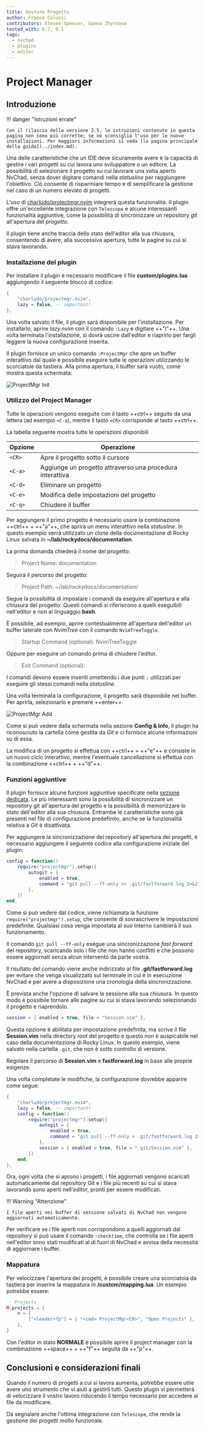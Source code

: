 ```yaml
---
title: Gestore Progetto
author: Franco Colussi
contributors: Steven Spencer, Ganna Zhyrnova
tested_with: 8.7, 9.1
tags:
  - nvchad
  - plugins
  - editor
---
```


# Project Manager

## Introduzione

!!! danger "Istruzioni errate"

    Con il rilascio della versione 2.5, le istruzioni contenute in questa pagina non sono più corrette; se ne sconsiglia l'uso per le nuove installazioni. Per maggiori informazioni si veda [la pagina principale della guida](../index.md).

Una delle caratteristiche che un IDE deve sicuramente avere è la capacità di gestire i vari progetti su cui lavora uno sviluppatore o un editore. La possibilità di selezionare il progetto su cui lavorare una volta aperto NvChad, senza dover digitare comandi nella *statusline* per raggiungere l'obiettivo. Ciò consente di risparmiare tempo e di semplificare la gestione nel caso di un numero elevato di progetti.

L'uso di [charludo/projectmgr.nvim](https://github.com/charludo/projectmgr.nvim) integrerà questa funzionalità. Il plugin offre un'eccellente integrazione con `Telescope` e alcune interessanti funzionalità aggiuntive, come la possibilità di sincronizzare un repository *git* all'apertura del *progetto*.

Il plugin tiene anche traccia dello stato dell'editor alla sua chiusura, consentendo di avere, alla successiva apertura, tutte le pagine su cui si stava lavorando.

### Installazione del plugin

Per installare il plugin è necessario modificare il file **custom/plugins.lua** aggiungendo il seguente blocco di codice:

```lua
{
    "charludo/projectmgr.nvim",
    lazy = false, -- important!
},
```

Una volta salvato il file, il plugin sarà disponibile per l'installazione. Per installarlo, aprire *lazy.nvim* con il comando `:Lazy` e digitare ++"I"++. Una volta terminata l'installazione, si dovrà uscire dall'editor e riaprirlo per fargli leggere la nuova configurazione inserita.

Il plugin fornisce un unico comando `:ProjectMgr` che apre un buffer interattivo dal quale è possibile eseguire tutte le operazioni utilizzando le scorciatoie da tastiera. Alla prima apertura, il buffer sarà vuoto, come mostra questa schermata:

![ProjectMgr Init](./images/projectmgr_init.png)

### Utilizzo del Project Manager

Tutte le operazioni vengono eseguite con il tasto ++ctrl++ seguito da una lettera (ad esempio `<C-a`), mentre il tasto `<CR>` corrisponde al tasto ++ctrl++.

La tabella seguente mostra tutte le operazioni disponibili

| Opzione       | Operazione                                                |
| ------------- | --------------------------------------------------------- |
| `<CR>`  | Apre il progetto sotto il cursore                         |
| `<C-a>` | Aggiunge un progetto attraverso una procedura interattiva |
| `<C-d>` | Eliminare un progetto                                     |
| `<C-e>` | Modifica delle impostazioni del progetto                  |
| `<C-q>` | Chiudere il buffer                                        |

Per aggiungere il primo progetto è necessario usare la combinazione ++ctrl++ + ++"a"++, che aprirà un menu interattivo nella *statusline*. In questo esempio verrà utilizzato un clone della documentazione di Rocky Linux salvata in **~/lab/rockydocs/documentation**.

La prima domanda chiederà il nome del progetto:

> Project Name: documentation

Seguirà il percorso del progetto:

> Project Path: ~/lab/rockydocs/documentation/

Segue la possibilità di impostare i comandi da eseguire all'apertura e alla chiusura del progetto. Questi comandi si riferiscono a quelli eseguibili nell'editor e non al linguaggio **bash**.

È possibile, ad esempio, aprire contestualmente all'apertura dell'editor un buffer laterale con *NvimTree* con il comando `NvimTreeToggle`.

> Startup Command (optional): NvimTreeToggle

Oppure per eseguire un comando prima di chiudere l'editor.

> Exit Command (optional):

I comandi devono essere inseriti omettendo i due punti `:` utilizzati per eseguire gli stessi comandi nella *statusline.*

Una volta terminata la configurazione, il progetto sarà disponibile nel buffer. Per aprirla, selezionarlo e premere ++enter++.

![ProjectMgr Add](./images/projectmgr_add.png)

Come si può vedere dalla schermata nella sezione **Config & Info**, il plugin ha riconosciuto la cartella come gestita da *Git* e ci fornisce alcune informazioni su di essa.

La modifica di un progetto si effettua con ++ctrl++ + ++"e"++ e consiste in un nuovo ciclo interattivo, mentre l'eventuale cancellazione si effettua con la combinazione ++ctrl++ + ++"d"++.

### Funzioni aggiuntive

Il plugin fornisce alcune funzioni aggiuntive specificate nella [sezione dedicata](https://github.com/charludo/projectmgr.nvim#%EF%B8%8F-configuration). Le più interessanti sono la possibilità di sincronizzare un repository git all'apertura del progetto e la possibilità di memorizzare lo stato dell'editor alla sua chiusura. Entrambe le caratteristiche sono già presenti nel file di configurazione predefinito, anche se la funzionalità relativa a *Git* è disattivata.

Per aggiungere la sincronizzazione del repository all'apertura dei progetti, è necessario aggiungere il seguente codice alla configurazione iniziale del plugin:

```lua
config = function()
    require("projectmgr").setup({
        autogit = {
            enabled = true,
            command = "git pull --ff-only >> .git/fastforward.log 2>&1",
        },
    })
end,
```

Come si può vedere dal codice, viene richiamata la funzione `require("projectmgr").setup`, che consente di sovrascrivere le impostazioni predefinite. Qualsiasi cosa venga impostata al suo interno cambierà il suo funzionamento.

Il comando `git pull --ff-only` esegue una sincronizzazione *fast forward* del repository, scaricando solo i file che non hanno conflitti e che possono essere aggiornati senza alcun intervento da parte vostra.

Il risultato del comando viene anche indirizzato al file **.git/fastforward.log** per evitare che venga visualizzato sul terminale in cui è in esecuzione NvChad e per avere a disposizione una cronologia della sincronizzazione.

È prevista anche l'opzione di salvare la sessione alla sua chiusura. In questo modo è possibile tornare alle pagine su cui si stava lavorando selezionando il progetto e riaprendolo.

```lua
session = { enabled = true, file = "Session.vim" },
```

Questa opzione è abilitata per impostazione predefinita, ma scrive il file **Session.vim** nella directory *root* del progetto e questo non è auspicabile nel caso della documentazione di Rocky Linux. In questo esempio, viene salvato nella cartella `.git`, che non è sotto controllo di versione.

Regolare il percorso di **Session.vim** e **fastforward.log** in base alle proprie esigenze.

Una volta completate le modifiche, la configurazione dovrebbe apparire come segue:

```lua
{
    "charludo/projectmgr.nvim",
    lazy = false, -- important!
    config = function()
        require("projectmgr").setup({
            autogit = {
                enabled = true,
                command = "git pull --ff-only > .git/fastforward.log 2>&1",
            },
            session = { enabled = true, file = ".git/Session.vim" },
        })
    end,
},
```

Ora, ogni volta che si aprono i progetti, i file aggiornati vengono scaricati automaticamente dal repository Git e i file più recenti su cui si stava lavorando sono aperti nell'editor, pronti per essere modificati.

!!! Warning "Attenzione"

    I file aperti nei buffer di sessione salvati di NvChad non vengono aggiornati automaticamente.

Per verificare se i file aperti non corrispondono a quelli aggiornati dal repository si può usare il comando `:checktime`, che controlla se i file aperti nell'editor sono stati modificati al di fuori di NvChad e avvisa della necessità di aggiornare i buffer.

### Mappatura

Per velocizzare l'apertura dei progetti, è possibile creare una scorciatoia da tastiera per inserire la mappatura in **/custom/mapping.lua**. Un esempio potrebbe essere:

```lua
-- Projects
M.projects = {
    n = {
        ["<leader>fp"] = { "<cmd> ProjectMgr<CR>", "Open Projects" },
    },
}
```

Con l'editor in stato **NORMALE** è possibile aprire il project manager con la combinazione ++space++ + ++"f"++ seguita da ++"p"++.

## Conclusioni e considerazioni finali

Quando il numero di progetti a cui si lavora aumenta, potrebbe essere utile avere uno strumento che vi aiuti a gestirli tutti. Questo plugin vi permetterà di velocizzare il vostro lavoro riducendo il tempo necessario per accedere ai file da modificare.

Da segnalare anche l'ottima integrazione con `Telescope`, che rende la gestione dei progetti molto funzionale.
